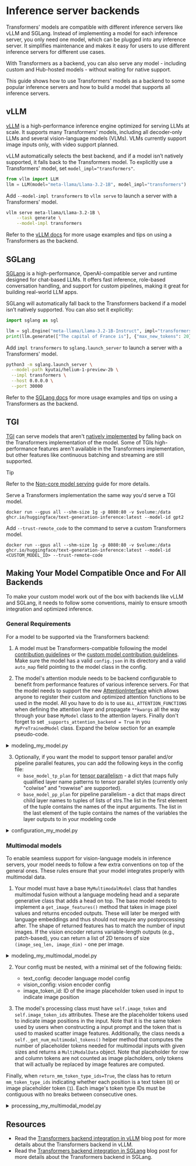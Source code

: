 <!--Copyright 2025 The HuggingFace Team. All rights reserved.

Licensed under the Apache License, Version 2.0 (the "License"); you may not use this file except in compliance with
the License. You may obtain a copy of the License at

http://www.apache.org/licenses/LICENSE-2.0

Unless required by applicable law or agreed to in writing, software distributed under the License is distributed on
an "AS IS" BASIS, WITHOUT WARRANTIES OR CONDITIONS OF ANY KIND, either express or implied. See the License for the
specific language governing permissions and limitations under the License.

⚠️ Note that this file is in Markdown but contain specific syntax for our doc-builder (similar to MDX) that may not be
rendered properly in your Markdown viewer.

-->

# Inference server backends

Transformers' models are compatible with different inference servers like vLLM and SGLang. Instead of implementing a model for each inference server, you only need one model, which can be plugged into any inference server. It simplifies maintenance and makes it easy for users to use different inference servers for different use cases.

With Transformers as a backend, you can also serve any model - including custom and Hub-hosted models - without waiting for native support.

This guide shows how to use Transformers' models as a backend to some popular inference servers and how to build a model that supports all inference servers.

## vLLM

[vLLM](https://github.com/vllm-project/vllm) is a high-performance inference engine optimized for serving LLMs at scale. It supports many Transformers' models, including all decoder-only LLMs and several vision-language models (VLMs). VLMs currently support image inputs only, with video support planned.

vLLM automatically selects the best backend, and if a model isn’t natively supported, it falls back to the Transformers model. To explicitly use a Transformers' model, set `model_impl="transformers"`.

```python
from vllm import LLM
llm = LLM(model="meta-llama/Llama-3.2-1B", model_impl="transformers")
```
Add `--model-impl transformers` to `vllm serve` to launch a server with a Transformers' model.

```bash
vllm serve meta-llama/Llama-3.2-1B \
    --task generate \
    --model-impl transformers
```

Refer to the [vLLM docs](https://docs.vllm.ai/en/latest/models/transformers_backend.html) for more usage examples and tips on using a Transformers as the backend.


## SGLang

[SGLang](https://github.com/InternLM/sglang) is a high-performance, OpenAI-compatible server and runtime designed for chat-based LLMs. It offers fast inference, role-based conversation handling, and support for custom pipelines, making it great for building real-world LLM apps.

SGLang will automatically fall back to the Transformers backend if a model isn’t natively supported. You can also set it explicitly:

```python
import sglang as sgl

llm = sgl.Engine("meta-llama/Llama-3.2-1B-Instruct", impl="transformers")
print(llm.generate(["The capital of France is"], {"max_new_tokens": 20})[0])
```

Add `impl transformers` to `sglang.launch_server` to launch a server with a Transformers' model.
          
      
    
    
  


```bash
python3 -m sglang.launch_server \
  --model-path kyutai/helium-1-preview-2b \
  --impl transformers \
  --host 0.0.0.0 \
  --port 30000
```

Refer to the [SGLang docs](https://docs.sglang.ai/supported_models/transformers_fallback.html) for more usage examples and tips on using a Transformers as the backend.

## TGI

[TGI](https://huggingface.co/docs/text-generation-inference/index) can serve models that aren't [natively implemented](https://huggingface.co/docs/text-generation-inference/supported_models) by falling back on the Transformers implementation of the model. Some of TGIs high-performance features aren't available in the Transformers implementation, but other features like continuous batching and streaming are still supported.

> [!TIP]
> Refer to the [Non-core model serving](https://huggingface.co/docs/text-generation-inference/basic_tutorials/non_core_models) guide for more details.

Serve a Transformers implementation the same way you'd serve a TGI model.

```docker
docker run --gpus all --shm-size 1g -p 8080:80 -v $volume:/data ghcr.io/huggingface/text-generation-inference:latest --model-id gpt2
```

Add `--trust-remote_code` to the command to serve a custom Transformers model.

```docker
docker run --gpus all --shm-size 1g -p 8080:80 -v $volume:/data ghcr.io/huggingface/text-generation-inference:latest --model-id <CUSTOM_MODEL_ID> --trust-remote-code
```

## Making Your Model Compatible Once and For All Backends

To make your custom model work out of the box with backends like vLLM and SGLang, it needs to follow some conventions, mainly to ensure smooth integration and optimized inference.


### General Requirements

For a model to be supported via the Transformers backend:

1. A model must be Transformers-compatible following the model [contribution guidelines](./add_new_model) or the [custom model contribution guidelines](./custom_models). Make sure the model has a valid `config.json` in its directory and a valid `auto_map` field pointing to the model class in the config.

2. The model's attention module needs to be backend configurable to benefit from performance features of various inference servers. For that the model needs to support the new [AttentionInterface](https://huggingface.co/docs/transformers/en/attention_interface) which allows anyone to register their custom and optimized attention functions to be used in the model. All you have to do is to use `ALL_ATTENTION_FUNCTIONS` when defining the attention layer and propagate `**kwargs` all the way through your base `MyModel` class to the attention layers. Finally don't forget to set `_supports_attention_backend = True` in you `MyPreTrainedModel` class. Expand the below section for an example pseudo-code.

<details>
<summary>modeling_my_model.py</summary>

```python

from transformers import PreTrainedModel
from torch import nn

class MyAttention(nn.Module):

    def forward(self, hidden_states, **kwargs):
        ...
        attention_interface = ALL_ATTENTION_FUNCTIONS[self.config._attn_implementation]
        attn_output, attn_weights = attention_interface(
            self,
            query_states,
            key_states,
            value_states,
            **kwargs,
        )
        ...

class MyModel(PreTrainedModel):
    _supports_attention_backend = True
```

</details>

3. Optionally, if you want the model to support tensor parallel and/or pipeline parallel features, you can add the following keys in the config file: 
    * `base_model_tp_plan` for [tensor parallelism](https://huggingface.co/docs/transformers/perf_infer_gpu_multi) - a dict that maps fully qualified layer name patterns to tensor parallel styles (currently only "colwise" and "rowwise" are supported).
    * `base_model_pp_plan` for pipeline parallelism - a dict that maps direct child layer names to tuples of lists of strs.The list in the first element of the tuple contains the names of the input arguments. The list in the last element of the tuple contains the names of the variables the layer outputs to in your modeling code

<details>
<summary>configuration_my_model.py</summary>

```python

from transformers import PretrainedConfig

class MyConfig(PretrainedConfig):
    base_model_tp_plan = {
        "layers.*.self_attn.k_proj": "colwise",
        "layers.*.self_attn.v_proj": "colwise",
        "layers.*.self_attn.o_proj": "rowwise",
        "layers.*.mlp.gate_proj": "colwise",
        "layers.*.mlp.up_proj": "colwise",
        "layers.*.mlp.down_proj": "rowwise",
    }
    base_model_pp_plan = {
        "embed_tokens": (["input_ids"], ["inputs_embeds"]),
        "layers": (["hidden_states", "attention_mask"], ["hidden_states"]),
        "norm": (["hidden_states"], ["hidden_states"]),
    }
```
</details>

### Multimodal models

To enable seamless support for vision-language models in inference servers, your model needs to follow a few extra conventions on top of the general ones. These rules ensure that your model integrates properly with multimodal data.

1. Your model must have a base `MyMultimodalModel` class that handles multimodal fusion without a language modeling head and a separate generative class that adds a head on top. The base model needs to implement a `get_image_features()` method that takes in image pixel values and returns encoded outputs. These will later be merged with language embeddings and thus should not require any postprocessing after. The shape of returned features has to match the number of input images. If the vision encoder returns variable-length outputs (e.g., patch-based), you can return a list of 2D tensors of size `(image_seq_len, image_dim)` - one per image. 
<details>
<summary>modeling_my_multimodal_model.py</summary>

```python
from transformers.generation import GenerationMixin

class MyMultimodalModel(MyMultimodalPreTrainedModel):
    def __init__(self, config):
        super().__init__(config)
        self.language_model = AutoModel.from_config(config.text_config)
        self.vision_tower = AutoModel.from_config(config.vision_config)
        self.multimodal_projection = nn.Linear(vision_dim, text_dim)
    
    def get_image_features(self, pixel_values):
        return self.vision_tower(pixel_values).last_hidden_states
    
    def forward(self, input_ids, pixel_values, **kwargs):
        # process your inputs
        return MyModelOutputWithPast(
            last_hidden_state=last_hidden_state,
            image_hidden_states=image_features,
            [...]
        )

class MyMultimodalModelForConditionalGeneration(MyMultimodalPreTrainedModel, GenerationMixin):
    def __init__(self, config):
        super().__init__(config)
        self.model = MyMultimodalModel(config)
        self.lm_head = nn.Linear(hidden_dim, vocab_size)
```
</details>


2. Your config must be nested, with a minimal set of the following fields:
    * text_config: decoder language model config
    * vision_config: vision encoder config
    * image_token_id: ID of the image placeholder token used in input to indicate image position

3. The model's processing class must have `self.image_token` and `self.image_token_ids` attributes. These are the placeholder tokens used to indicate image positions in the input. Note that it is the same token used by users when constructing a input prompt and the token that is used to masked scatter image features. Additionally, the class needs a `self._get_num_multimodal_tokens()` helper method that computes the number of placeholder tokens needed for multimodal inputs with given sizes and returns a `MultiModalData` object. Note that placeholder for row and column tokens are not counted as image placholders, only tokens that will actually be replaced by image features are computed.

Finally, when `return_mm_token_type_ids=True`, the class has to return `mm_token_type_ids` indicating whether each position is a text token (`0`) or image placeholder token (`1`). Each image's token type IDs must be contiguous with no breaks between consecutive ones.

<details>
<summary>processing_my_multimodal_model.py</summary>

```python
class MyMultimodalProcessor(ProcessorMixin):

    def __call__(self, images=None, text=None, **kwargs):
        if return_mm_token_type_ids:
            mm_token_type_ids = np.zeros_like(input_ids)
            mm_token_type_ids[input_ids == self.image_token_id] = 1
            text_inputs["mm_token_type_ids"] = mm_token_type_ids.tolist()
        return BatchFeature(data={**text_inputs, **image_inputs}, tensor_type=return_tensors)

    def _get_num_multimodal_tokens(self, image_sizes=None, **kwargs):
        """
        Computes the number of placeholder tokens needed for multimodal inputs with the given sizes.
        Args:
            image_sizes (`list[list[int]]`, *optional*):
                The input sizes formatted as (height, width) per each image.
        Returns:
            `MultiModalData`: A `MultiModalData` object holding number of tokens per each of the provided
            input modalities, along with other useful data.
        """
        vision_data = {}
        if image_sizes is not None:
            num_image_tokens = [256] * len(image_sizes) # 256 placeholder tokens for each image always
            num_image_patches = [1] * len(image_sizes) # no patching, thus each image is processed as a single base image
            vision_data.update({"num_image_tokens": num_image_tokens, "num_image_patches": num_image_patches})
        return MultiModalData(**vision_data)
```
</details>

## Resources

* Read the [Transformers backend integration in vLLM](https://blog.vllm.ai/2025/04/11/transformers-backend.html) blog post for more details about the Transformers backend in vLLM.
* Read the [Transformers backend integration in SGLang](https://huggingface.co/blog/transformers-backend-sglang) blog post for more details about the Transformers backend in SGLang.
